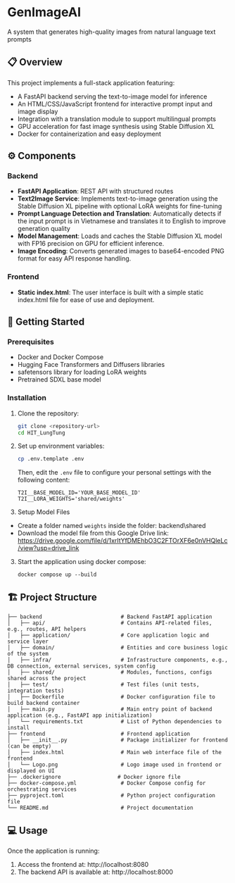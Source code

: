 # GenImageAI
A system that generates high-quality images from natural language text prompts

## 📋 Overview

This project implements a full-stack application featuring:

- A FastAPI backend serving the text-to-image model for inference
- An HTML/CSS/JavaScript frontend for interactive prompt input and image display
- Integration with a translation module to support multilingual prompts
- GPU acceleration for fast image synthesis using Stable Diffusion XL
- Docker for containerization and easy deployment

## ⚙️ Components

### Backend

- **FastAPI Application**: REST API with structured routes
- **Text2Image Service**: Implements text-to-image generation using the Stable Diffusion XL pipeline with optional LoRA weights for fine-tuning
- **Prompt Language Detection and Translation**: Automatically detects if the input prompt is in Vietnamese and translates it to English to improve generation quality
- **Model Management**: Loads and caches the Stable Diffusion XL model with FP16 precision on GPU for efficient inference.
- **Image Encoding**: Converts generated images to base64-encoded PNG format for easy API response handling.

### Frontend

- **Static index.html**: The user interface is built with a simple static index.html file for ease of use and deployment.

## 🚀 Getting Started

### Prerequisites

- Docker and Docker Compose
- Hugging Face Transformers and Diffusers libraries
- safetensors library for loading LoRA weights
- Pretrained SDXL base model

### Installation

1. Clone the repository:
   ```bash
   git clone <repository-url>
   cd HIT_LungTung
   ```

2. Set up environment variables:
   ```bash
   cp .env.template .env
   ``` 

   Then, edit the `.env` file to configure your personal settings with the following content:
   ```
   T2I__BASE_MODEL_ID='YOUR_BASE_MODEL_ID'
   T2I__LORA_WEIGHTS='shared/weights'

   ```
3. Setup Model Files
- Create a folder named `weights` inside the folder: backend\shared
- Download the model file from this Google Drive link: https://drive.google.com/file/d/1xrItYfDMEhbO3C2FTOrXF6e0nVHQleLc/view?usp=drive_link

3. Start the application using docker compose:
    ```
    docker compose up --build
    ```
## 🏗️ Project Structure
```
├── backend                         # Backend FastAPI application
│   ├── api/                        # Contains API-related files, e.g., routes, API helpers
│   ├── application/                # Core application logic and service layer
│   ├── domain/                     # Entities and core business logic of the system
│   ├── infra/                      # Infrastructure components, e.g., DB connection, external services, system config
│   ├── shared/                     # Modules, functions, configs shared across the project
│   ├── test/                       # Test files (unit tests, integration tests)
│   ├── Dockerfile                  # Docker configuration file to build backend container
│   ├── main.py                     # Main entry point of backend application (e.g., FastAPI app initialization)
│   └── requirements.txt            # List of Python dependencies to install
├── frontend                        # Frontend application
│   ├── __init__.py                 # Package initializer for frontend (can be empty)
│   ├── index.html                  # Main web interface file of the frontend
│   └── Logo.png                    # Logo image used in frontend or displayed on UI
├── .dockerignore                  # Docker ignore file
├── docker-compose.yml              # Docker Compose config for orchestrating services
├── pyproject.toml                  # Python project configuration file
└── README.md                       # Project documentation

```

## 💻 Usage

Once the application is running:

1. Access the frontend at: http://localhost:8080
2. The backend API is available at: http://localhost:8000
